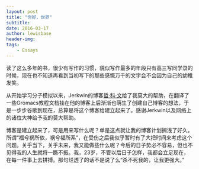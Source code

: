 ```yaml
---
layout: post
title: "你好，世界"
subtitle:
date: 2016-03-17
author: lewisbase
header-img:
tags:
    - Essays
---
```


读了这么多年的书，很少有写作的习惯，貌似写作最多的年段只有高三写同学录的时候，现在也不知道再看到当初写下的那些感慨万千的文字会不会因为自己的幼稚发笑。

从开始学习分子模拟以来，Jerkwin的博客[哲·科·文](http://jerkwin.github.io/ "哲·科·文 Jrekwin")给了我莫大的帮助，在翻译了一些Gromacs教程文档挂在他的博客上后渐渐也萌生了创建自己博客的想法，于是一步步谷歌到现在，总算是将这个博客给建立起来了。感谢Jerkwin以及网络上的诸位大神给予我的莫大帮助。

博客是建立起来了，可是用来写什么呢？单是这点就让我的博客计划搁浅了好久。所谓“福兮祸所依，祸兮福所系”，在受伤之后我似乎暂时有了大把时间来考虑这个问题。关乎当下，关乎未来，我又能做些什么呢？今后的日子势必不容易，但也不见得我的人生就将一蹶不振。我，23岁，不管以后日子怎样，我都会立足现在，在每一件事上去拼搏。那句烂透了的话不是说了么“杀不死我的，让我更强大。”

